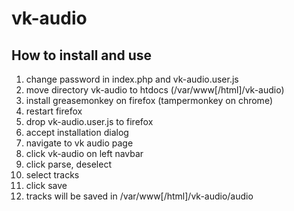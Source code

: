 # vk-audio

## How to install and use

1. change password in index.php and vk-audio.user.js
2. move directory vk-audio to htdocs (/var/www[/html]/vk-audio)
3. install greasemonkey on firefox (tampermonkey on chrome)
4. restart firefox
5. drop vk-audio.user.js to firefox
6. accept installation dialog
7. navigate to vk audio page
8. click vk-audio on left navbar
9. click parse, deselect
10. select tracks
11. click save
12. tracks will be saved in /var/www[/html]/vk-audio/audio
